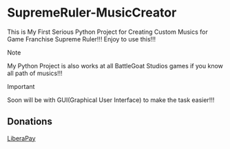 # SupremeRuler-MusicCreator
This is My First Serious Python Project for Creating Custom Musics for Game Franchise Supreme Ruler!!! Enjoy to use this!!!

> [!NOTE]
> My Python Project is also works at all BattleGoat Studios games if you know all path of musics!!!

> [!IMPORTANT]
> Soon will be with GUI(Graphical User Interface) to make the task easier!!!

## Donations

[LiberaPay](https://liberapay.com/RikkoMatsumatoOfficial/donate)
